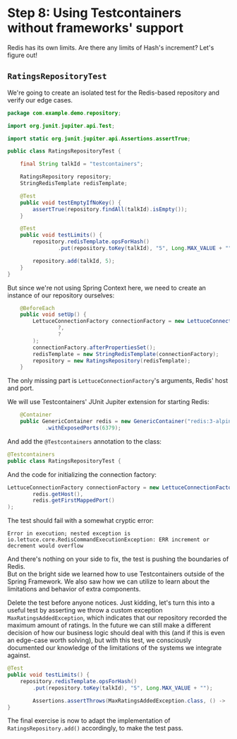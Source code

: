 # Step 8: Using Testcontainers without frameworks' support

Redis has its own limits. 
Are there any limits of Hash's increment? 
Let's figure out!

## `RatingsRepositoryTest`

We're going to create an isolated test for the Redis-based repository and verify our edge cases.

```java
package com.example.demo.repository;

import org.junit.jupiter.api.Test;

import static org.junit.jupiter.api.Assertions.assertTrue;

public class RatingsRepositoryTest {

    final String talkId = "testcontainers";

    RatingsRepository repository;
    StringRedisTemplate redisTemplate;

    @Test
    public void testEmptyIfNoKey() {
        assertTrue(repository.findAll(talkId).isEmpty());
    }

    @Test
    public void testLimits() {
        repository.redisTemplate.opsForHash()
                .put(repository.toKey(talkId), "5", Long.MAX_VALUE + "");

        repository.add(talkId, 5);
    }
}
```

But since we're not using Spring Context here, we need to create an instance of our repository ourselves:

```java
    @BeforeEach
    public void setUp() {
        LettuceConnectionFactory connectionFactory = new LettuceConnectionFactory(
                ?,
                ?
        );
        connectionFactory.afterPropertiesSet();
        redisTemplate = new StringRedisTemplate(connectionFactory);
        repository = new RatingsRepository(redisTemplate);
    }
```

The only missing part is `LettuceConnectionFactory`'s arguments, Redis' host and port.

We will use Testcontainers' JUnit Jupiter extension for starting Redis:

```java
    @Container
    public GenericContainer redis = new GenericContainer("redis:3-alpine")
            .withExposedPorts(6379);
```

And add the `@Testcontainers` annotation to the class: 
```java
@Testcontainers
public class RatingsRepositoryTest {
```
And the code for initializing the connection factory:
```java
LettuceConnectionFactory connectionFactory = new LettuceConnectionFactory(
        redis.getHost(),
        redis.getFirstMappedPort()
);
```

The test should fail with a somewhat cryptic error:
```text
Error in execution; nested exception is io.lettuce.core.RedisCommandExecutionException: ERR increment or decrement would overflow
```
And there's nothing on your side to fix, the test is pushing the boundaries of Redis.  
But on the bright side we learned how to use Testcontainers outside of the Spring Framework. 
We also saw how we can utilize to learn about the limitations and behavior of extra components.

Delete the test before anyone notices. 
Just kidding, let's turn this into a useful test by asserting we throw a custom exception `MaxRatingsAddedException`,
which indicates that our repository recorded the maximum amount of ratings. 
In the future we can still make a different decision of how our business logic should deal with this (and if this is even an edge-case worth solving),
but with this test, we consciously documented our knowledge of the limitations of the systems we integrate against.
```java
@Test
public void testLimits() {
    repository.redisTemplate.opsForHash()
        .put(repository.toKey(talkId), "5", Long.MAX_VALUE + "");

        Assertions.assertThrows(MaxRatingsAddedException.class, () ->  repository.add(talkId, 5));
}
```

The final exercise is now to adapt the implementation of `RatingsRepository.add()` accordingly, to make the test pass.


